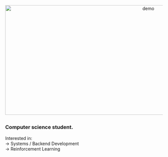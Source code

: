 <!--
<h1 align="center">Hey</h1>
-->

<!--
<div align="center">
  <img src="https://github.com/user-attachments/assets/f73aca7f-0765-455a-af02-49cbba7c1a3c" alt="demo" width="900" height="200"/>
</div>
-->

<!--
<div align="center">
  <img src="https://github.com/user-attachments/assets/7910ee43-3d3b-41b1-a806-886ff2d20caa" alt="demo" width="900" height="300"/>
</div>
-->

<div align="center">
  <img src="https://github.com/user-attachments/assets/94669a40-903c-4c20-b3d3-71f84c4f9f39" alt="demo" width="900" height="350"/>
</div>




##
### Computer science student. 
Interested in: <br>
&rarr; Systems / Backend Development<br>
&rarr; Reinforcement Learning<br>


<!--
**ginesmoratalla/ginesmoratalla** is a ✨ _special_ ✨ repository because its `README.md` (this file) appears on your GitHub profile.

Here are some ideas to get you started:

- 🔭 I’m currently working on ...
- 🌱 I’m currently learning ...
- 👯 I’m looking to collaborate on ...
- 🤔 I’m looking for help with ...
- 💬 Ask me about ...
- 📫 How to reach me: ...
- 😄 Pronouns: ...
- ⚡ Fun fact: ...
-->
